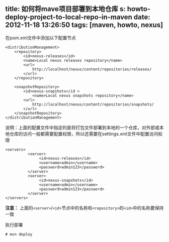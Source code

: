title: 如何将mave项目部署到本地仓库
s: howto-deploy-project-to-local-repo-in-maven
date: 2012-11-18 13:26:50
tags: [maven, howto, nexus]
---
在pom.xml文件中添加以下配置节点

```
<distributionManagement>
    <repository>
        <id>nexus-releases</id>
        <name>Local nexus releases repository</name>
        <url>
            http://localhost/nexus/content/repositories/releases/ 
        </url>
    </repository>
    
    <snapshotRepository>
        <id>nexus-snapshots</id >
            <name>Local nexus snapshots repository</name>       
        <url>
            http://localhost/nexus/content/repositories/snapshots/
        </url>
    </snapshotRepository>
</distributionManagement>
```

说明：上面的配置文件中指定的是将打包文件部署到本地的一个仓库，对外部或本地仓库的访问一般都需要配置权限，所以还需要在settings.xml文件中配置访问权限

```
<servers>
          <server>
               <id>nexus-releases</id>
               <username>admin</username>
               <password>admin123</password>
          </server>
          <server>
               <id>nexus-snapshots</id>
               <username>admin</username>
               <password>admin123</password>
          </server>
</servers>
```


**注意：** 上面的`<server>`/`<id>`节点中的名称和`<repository>`的`<id>`中的名称要保持一致

执行部署

```
# mvn deploy
```